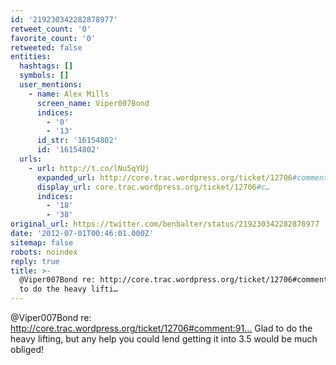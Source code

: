 ```yaml
---
id: '219230342282878977'
retweet_count: '0'
favorite_count: '0'
retweeted: false
entities:
  hashtags: []
  symbols: []
  user_mentions:
    - name: Alex Mills
      screen_name: Viper007Bond
      indices:
        - '0'
        - '13'
      id_str: '16154802'
      id: '16154802'
  urls:
    - url: http://t.co/lNu5qYUj
      expanded_url: http://core.trac.wordpress.org/ticket/12706#comment:91
      display_url: core.trac.wordpress.org/ticket/12706#c…
      indices:
        - '18'
        - '38'
original_url: https://twitter.com/benbalter/status/219230342282878977
date: '2012-07-01T00:46:01.000Z'
sitemap: false
robots: noindex
reply: true
title: >-
  @Viper007Bond re: http://core.trac.wordpress.org/ticket/12706#comment:91… Glad
  to do the heavy lifti…
---
```


@Viper007Bond re: http://core.trac.wordpress.org/ticket/12706#comment:91… Glad to do the heavy lifting, but any help you could lend getting it into 3.5 would be much obliged!